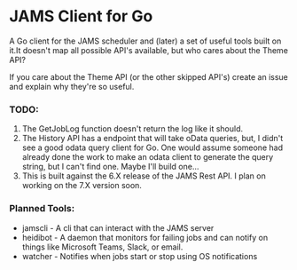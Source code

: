 # JAMS Client for Go

A Go client for the JAMS scheduler and (later) a set of useful tools built on it.It doesn't map all possible API's available, but who cares about the Theme API?

If you care about the Theme API (or the other skipped API's) create an issue and explain why they're so useful.

### TODO: 

1. The GetJobLog function doesn't return the log like it should. 
2. The History API has a endpoint that will take oData queries, but, I didn't see a good odata query client for Go. One would assume someone had already done the work to make an odata client to generate the query string, but I can't find one. Maybe I'll build one...
3. This is built against the 6.X release of the JAMS Rest API. I plan on working on the 7.X version soon.


### Planned Tools:

* jamscli - A cli that can interact with the JAMS server
* heidibot - A daemon that monitors for failing jobs and can notify on things
like Microsoft Teams, Slack, or email.
* watcher - Notifies when jobs start or stop using OS notifications

